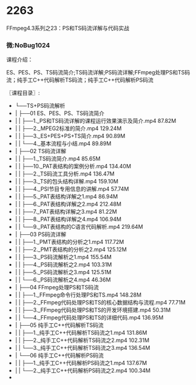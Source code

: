 # 2263
FFmpeg4.3系列之23：PS和TS码流详解与代码实战
### 微:NoBug1024 


课程介绍：

ES、PES、PS、TS码流简介;TS码流详解;PS码流详解;FFmpeg处理PS和TS码流；纯手工C++代码解析TS码流；纯手工C++代码解析PS码流

〖课程目录〗:

- └──TS+PS码流解析  
- |   ├──01 ES、PES、PS、TS码流简介  
- |   |   ├──1._PS和TS码流详解的课程运行效果演示及简介.mp4  87.82M
- |   |   ├──2._MPEG2标准的简介.mp4  129.24M
- |   |   ├──3._ES+PES+PS+TS简介.mp4  90.89M
- |   |   └──4._基本流程与小结.mp4  89.89M
- |   ├──02 TS码流详解  
- |   |   ├──1._TS码流简介.mp4  85.65M
- |   |   ├──10._PAT表结构的案例分析.mp4  134.40M
- |   |   ├──2._TS码流工具分析.mp4  136.47M
- |   |   ├──3._TS的包头结构详解.mp4  159.10M
- |   |   ├──4._PSI节目专用信息的讲解.mp4  57.74M
- |   |   ├──5._PAT表结构详解之1.mp4  86.94M
- |   |   ├──6._PAT表结构详解之2.mp4  212.48M
- |   |   ├──7._PAT表结构详解之3.mp4  81.22M
- |   |   ├──8._PAT表结构详解之4.mp4  106.94M
- |   |   └──9._PAT表结构的C语言代码解析.mp4  219.64M
- |   ├──03 PS码流详解  
- |   |   ├──1._PMT表结构的分析之1.mp4  117.72M
- |   |   ├──2._PMT表结构的分析之2.mp4  125.12M
- |   |   ├──3._PS码流解析之1.mp4  155.54M
- |   |   ├──4._PS码流解析之2.mp4  103.31M
- |   |   ├──5._PS码流解析之3.mp4  125.51M
- |   |   └──6._PS码流解析之4.mp4  46.36M
- |   ├──04 FFmpeg处理PS和TS码流  
- |   |   ├──1._FFmpeg命令行处理PS和TS.mp4  148.28M
- |   |   ├──2._FFmpeg代码处理PS和TS的核心数据结构与流程.mp4  77.71M
- |   |   ├──3._FFmpeg代码处理PS和TS的开发环境搭建.mp4  50.31M
- |   |   └──4._FFmpeg代码处理PS和TS的详细代码.mp4  136.95M
- |   ├──05 纯手工C++代码解析TS码流  
- |   |   ├──1._纯手工C++代码解析TS码流之1.mp4  131.86M
- |   |   ├──2._纯手工C++代码解析TS码流之2.mp4  102.31M
- |   |   └──3._纯手工C++代码解析TS码流之3.mp4  136.54M
- |   └──06 纯手工C++代码解析PS码流  
- |   |   ├──1._纯手工C++代码解析PS码流之1.mp4  137.67M
- |   |   └──2._纯手工C++代码解析PS码流之2.mp4  100.34M
- 
